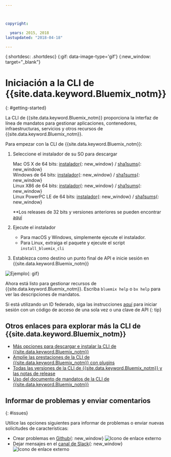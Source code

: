 ```yaml
---



copyright:

  years: 2015, 2018
lastupdated: "2018-04-18"

---
```



{:shortdesc: .shortdesc}
{:gif: data-image-type='gif'}
{:new_window: target="_blank"}



# Iniciación a la CLI de {{site.data.keyword.Bluemix_notm}}
{: #getting-started}

La CLI de {{site.data.keyword.Bluemix_notm}} proporciona la interfaz de línea de mandatos para gestionar aplicaciones, contenedores, infraestructuras, servicios y otros recursos de {{site.data.keyword.Bluemix_notm}}. 

Para empezar con la CLI de {{site.data.keyword.Bluemix_notm}}:

1. Seleccione el instalador de su SO para descargar
   
   Mac OS X de 64 bits: [instalador](https://clis.ng.bluemix.net/download/bluemix-cli/latest/osx){: new_window} / [sha1sums](https://clis.ng.bluemix.net/download/bluemix-cli/latest/osx/checksum){: new_window} <br>
   Windows de 64 bits: [instalador](https://clis.ng.bluemix.net/download/bluemix-cli/latest/win64){: new_window} / [sha1sums](https://clis.ng.bluemix.net/download/bluemix-cli/latest/win64/checksum){: new_window} <br>
   Linux X86 de 64 bits: [instalador](https://clis.ng.bluemix.net/download/bluemix-cli/latest/linux64){: new_window} / [sha1sums](https://clis.ng.bluemix.net/download/bluemix-cli/latest/linux64/checksum){: new_window} <br>
   Linux PowerPC LE de 64 bits: [instalador](https://clis.ng.bluemix.net/download/bluemix-cli/latest/ppc64le){: new_window} / [sha1sums](https://clis.ng.bluemix.net/download/bluemix-cli/latest/ppc64le/checksum){: new_window} <br>
  
   **Los releases de 32 bits y versiones anteriores se pueden encontrar [aquí](all_versions.html)

1. Ejecute el instalador
   * Para macOS y Windows, simplemente ejecute el instalador.
   * Para Linux, extraiga el paquete y ejecute el script `install_bluemix_cli`

1. Establezca como destino un punto final de API e inicie sesión en {{site.data.keyword.Bluemix_notm}}

  ![Ejemplo](example.gif){: gif}

Ahora está listo para gestionar recursos de {{site.data.keyword.Bluemix_notm}}. Escriba `bluemix help` o `bx help` para ver las descripciones de mandatos. 

Si está utilizando un ID federado, siga las instrucciones [aquí](https://console.bluemix.net/docs/iam/login_fedid.html#federated_id) para iniciar sesión con un código de acceso de una sola vez o una clave de API  {: tip}

## Otros enlaces para explorar más la CLI de {{site.data.keyword.Bluemix_notm}}

* [Más opciones para descargar e instalar la CLI de {{site.data.keyword.Bluemix_notm}}](download_cli.html)
* [Amplíe las prestaciones de la CLI de {{site.data.keyword.Bluemix_notm}} con plugins](extend_cli.html)
* [Todas las versiones de la CLI de {{site.data.keyword.Bluemix_notm}} y las notas de release](all_versions.html)
* [Uso del documento de mandatos de la CLI de {{site.data.keyword.Bluemix_notm}}](bx_cli.html)


## Informar de problemas y enviar comentarios
{: #issues}

Utilice las opciones siguientes para informar de problemas o enviar nuevas solicitudes de características:
 * Crear problemas en [Github](https://github.com/IBM-Bluemix/bluemix-cli-release/issues){: new_window} ![Icono de enlace externo](../../../icons/launch-glyph.svg)
 * Dejar mensajes en el [canal de Slack](https://dwopen.slack.com/messages/bluemix-cli/){: new_window} ![Icono de enlace externo](../../../icons/launch-glyph.svg)


